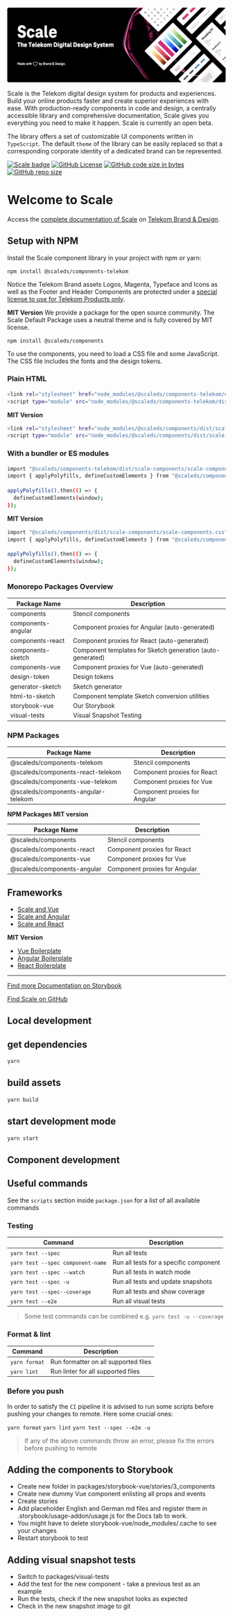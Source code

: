 ![Scale The Telekom Digital Design System](../../assets/scale-banner.png)

Scale is the Telekom digital design system for products and experiences. Build your online products faster and create superior experiences with ease. With production-ready components in code and design, a centrally accessible library and comprehensive documentation, Scale gives you everything you need to make it happen. Scale is currently an open beta.

The library offers a set of customizable UI components written in `TypeScript`. The default `theme` of the library can be easily replaced so that a corresponding corporate identity of a dedicated brand can be represented.

[![Scale badge](https://user-content.gitlab-static.net/376a8c0895adde2b9c040c2637e0c073fe366f0b/68747470733a2f2f696d672e736869656c64732e696f2f62616467652f74656c656b6f6d2d7363616c652d2532336532303037342e737667)](https://user-content.gitlab-static.net/376a8c0895adde2b9c040c2637e0c073fe366f0b/68747470733a2f2f696d672e736869656c64732e696f2f62616467652f74656c656b6f6d2d7363616c652d2532336532303037342e737667) [![GitHub License](https://user-content.gitlab-static.net/c157b3f97237128f7b5ee42d0364696ed37c1eae/68747470733a2f2f696d672e736869656c64732e696f2f6769746875622f6c6963656e73652f74656c656b6f6d2f7363616c652e7376673f7374796c653d666c61742d737175617265)](https://user-content.gitlab-static.net/c157b3f97237128f7b5ee42d0364696ed37c1eae/68747470733a2f2f696d672e736869656c64732e696f2f6769746875622f6c6963656e73652f74656c656b6f6d2f7363616c652e7376673f7374796c653d666c61742d737175617265) [![GitHub code size in bytes](https://user-content.gitlab-static.net/28a77f2ed685e83585790e174c938ea3fcfb9ec8/68747470733a2f2f696d672e736869656c64732e696f2f6769746875622f6c616e6775616765732f636f64652d73697a652f74656c656b6f6d2f7363616c652e7376673f7374796c653d666c61742d737175617265)](https://user-content.gitlab-static.net/28a77f2ed685e83585790e174c938ea3fcfb9ec8/68747470733a2f2f696d672e736869656c64732e696f2f6769746875622f6c616e6775616765732f636f64652d73697a652f74656c656b6f6d2f7363616c652e7376673f7374796c653d666c61742d737175617265) [![GitHub repo size](https://user-content.gitlab-static.net/89327ec0370bd36e34419f0f179378a8bf2c101a/68747470733a2f2f696d672e736869656c64732e696f2f6769746875622f7265706f2d73697a652f74656c656b6f6d2f7363616c652e7376673f7374796c653d666c61742d737175617265)](https://user-content.gitlab-static.net/89327ec0370bd36e34419f0f179378a8bf2c101a/68747470733a2f2f696d672e736869656c64732e696f2f6769746875622f7265706f2d73697a652f74656c656b6f6d2f7363616c652e7376673f7374796c653d666c61742d737175617265)

# Welcome to Scale

Access the [complete documentation of Scale](https://www.brand-design.telekom.com/scale/) on [Telekom Brand & Design](https://www.brand-design.telekom.com/).

## Setup with NPM

Install the Scale component library in your project with npm or yarn:

```
npm install @scaleds/components-telekom
```

Notice the Telekom Brand assets Logos, Magenta, Typeface and Icons as well as the Footer and Header Components are protected under a [special license to use for Telekom Products only](https://github.com/telekom/scale/packages/components/src/telekom/LICENSE).

**MIT Version**
We provide a package for the open source community. The Scale Default Package uses a neutral theme and is fully covered by MIT license.

```
npm install @scaleds/components
```

To use the components, you need to load a CSS file and some JavaScript. The CSS file includes the fonts and the design tokens.

### Plain HTML

```bash
<link rel="stylesheet" href="node_modules/@scaleds/components-telekom/dist/scale-components/scale-components.css">
<script type="module" src="node_modules/@scaleds/components-telekom/dist/scale-components/scale-components.js"></script>
```

**MIT Version**

```bash
<link rel="stylesheet" href="node_modules/@scaleds/components/dist/scale-components/scale-components.css">
<script type="module" src="node_modules/@scaleds/components/dist/scale-components/scale-components.js"></script>
```

####

### With a bundler or ES modules

```bash
import "@scaleds/components-telekom/dist/scale-components/scale-components.css";
import { applyPolyfills, defineCustomElements } from "@scaleds/components-telekom/loader";

applyPolyfills().then(() => {
  defineCustomElements(window);
});
```

**MIT Version**

```bash
import "@scaleds/components/dist/scale-components/scale-components.css";
import { applyPolyfills, defineCustomElements } from "@scaleds/components/loader";

applyPolyfills().then(() => {
  defineCustomElements(window);
});
```

### Monorepo Packages Overview

| Package Name       | Description                                                |
| ------------------ | ---------------------------------------------------------- |
| components         | Stencil components                                         |
| components-angular | Component proxies for Angular (auto-generated)             |
| components-react   | Component proxies for React (auto-generated)               |
| components-sketch  | Component templates for Sketch generation (auto-generated) |
| components-vue     | Component proxies for Vue (auto-generated)                 |
| design-token       | Design tokens                                              |
| generator-sketch   | Sketch generator                                           |
| html-to-sketch     | Component template Sketch conversion utilities             |
| storybook-vue      | Our Storybook                                              |
| visual-tests       | Visual Snapshot Testing                                    |

### NPM Packages

| Package Name                        | Description                   |
| ----------------------------------- | ----------------------------- |
| @scaleds/components-telekom         | Stencil components            |
| @scaleds/components-react-telekom   | Component proxies for React   |
| @scaleds/components-vue-telekom     | Component proxies for Vue     |
| @scaleds/components-angular-telekom | Component proxies for Angular |

**NPM Packages MIT version**

| Package Name                | Description                   |
| --------------------------- | ----------------------------- |
| @scaleds/components         | Stencil components            |
| @scaleds/components-react   | Component proxies for React   |
| @scaleds/components-vue     | Component proxies for Vue     |
| @scaleds/components-angular | Component proxies for Angular |

## Frameworks

- [Scale and Vue](https://www.brand-design.telekom.com/scale/?path=/story/scale-for-developers-scale-and-vue--page)
- [Scale and Angular](https://www.brand-design.telekom.com/scale/?path=/story/scale-for-developers-scale-and-angular--page)
- [Scale and React](https://www.brand-design.telekom.com/scale/?path=/story/scale-for-developers-scale-and-react--page)

**MIT Version**

- [Vue Boilerplate](https://github.com/telekom/scale/examples/boilerplate-vue)
- [Angular Boilerplate](https://github.com/telekom/scale/examples/boilerplate-angular)
- [React Boilerplate](https://github.com/telekom/scale/examples/boilerplate-react)

---

[Find more Documentation on Storybook](https://www.brand-design.telekom.com/scale/)

[Find Scale on GitHub](https://github.com/telekom/scale)

## Local development

## get dependencies

```bash
yarn
```

## build assets

```bash
yarn build
```

## start development mode

```bash
yarn start
```

## Component development

## Useful commands

See the `scripts` section inside `package.json` for a list of all available commands

### Testing

| Command                           | Description                            |
| --------------------------------- | -------------------------------------- |
| `yarn test --spec`                | Run all tests                          |
| `yarn test --spec component-name` | Run all tests for a specific component |
| `yarn test --spec --watch`        | Run all tests in watch mode            |
| `yarn test --spec -u`             | Run all tests and update snapshots     |
| `yarn test --spec--coverage`      | Run all tests and show coverage        |
| `yarn test --e2e`                 | Run all visual tests                   |

> Some test commands can be combined e.g. `yarn test -u --coverage`

### Format & lint

| Command       | Description                          |
| ------------- | ------------------------------------ |
| `yarn format` | Run formatter on all supported files |
| `yarn lint`   | Run linter for all supported files   |

### Before you push

In order to satisfy the `CI` pipeline it is advised to run some scripts before pushing your changes to remote. Here some crucial ones:

`yarn format`
`yarn lint`
`yarn test --spec --e2e -u`

> If any of the above commands throw an error, please fix the errors before pushing to remote

## Adding the components to Storybook

- Create new folder in packages/storybook-vue/stories/3_components
- Create new dummy Vue component enlisting all props and events
- Create stories
- Add placeholder English and German md files and register them in .storybook/usage-addon/usage.js for the Docs tab to work.
- You might have to delete storybook-vue/node_modules/.cache to see your changes
- Restart storybook to test

## Adding visual snapshot tests

- Switch to packages/visual-tests
- Add the test for the new component - take a previous test as an example
- Run the tests, check if the new snapshot looks as expected
- Check in the new snapshot image to git

